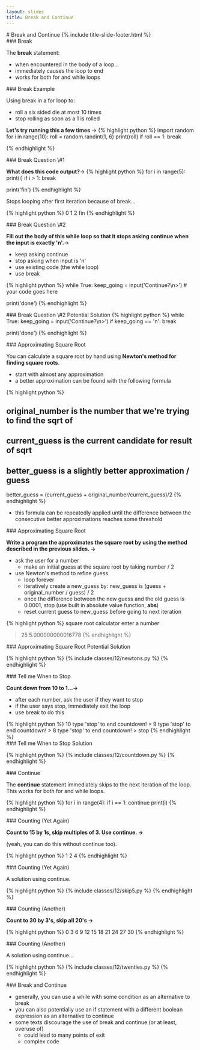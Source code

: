 ```yaml
---
layout: slides
title: Break and Continue 
---
```


<section markdown="block" class="title-slide">
# Break and Continue
{% include title-slide-footer.html %}
</section>

<section markdown="block">
### Break

The __break__ statement:

* when encountered in the body of a loop... 
* immediately causes the loop to end
* works for both for and while loops

</section>

<section markdown="block">
### Break Example

Using break in a for loop to: 

* roll a six sided die at most 10 times
* stop rolling as soon as a 1 is rolled 

__Let's try running this a few times__ &rarr;
{% highlight python %} 
import random
for i in range(10):
	roll = random.randint(1, 6)
	print(roll)
	if roll == 1:
		break

{% endhighlight %}
</section>

<section markdown="block">
### Break Question \#1

__What does this code output?__&rarr;
{% highlight python %} 
for i in range(5):
	print(i)
	if i > 1:
		break

print('fin')
{% endhighlight %}

<div class="incremental" markdown="block">
Stops looping after first iteration because of break...

{% highlight python %} 
0
1
2
fin
{% endhighlight %}
</div>
</section>

<section markdown="block">
### Break Question \#2

__Fill out the body of this while loop so that it stops asking continue when the input is exactly 'n'.__&rarr;

* keep asking continue
* stop asking when input is 'n'
* use existing code (the while loop)
* use break

{% highlight python %} 
while True:
	keep_going = input('Continue?\n>')
	# your code goes here

print('done')
{% endhighlight %}


</section>

<section markdown="block">
###  Break Question \#2 Potential Solution
{% highlight python %} 
while True:
	keep_going = input('Continue?\n>')
	if keep_going == 'n':
		break

print('done')
{% endhighlight %}
</section>

<section markdown="block">
###  Approximating Square Root

You can calculate a square root by hand using __Newton's method for finding square roots__.

* start with almost any approximation
* a better approximation can be found with the following formula

{% highlight python %}
# original_number is the number that we're trying to find the sqrt of
# current_guess is the current candidate for result of sqrt
# better_guess is a slightly better approximation / guess

better_guess = (current_guess + original_number/current_guess)/2
{% endhighlight %}

* this formula can be repeatedly applied until the difference between the consecutive better approximations reaches some threshold
</section>

<section markdown="block">
###  Approximating Square Root

__Write a program the approximates the square root by using the method described in the previous slides. &rarr;__

* ask the user for a number
	* make an initial guess at the square root by taking number / 2
* use Newton's method to refine guess
	* loop forever
	* iteratively create a new_guess by: new_guess is (guess + original_number / guess) / 2
	* once the difference between the new guess and the old guess is 0.0001, stop (use built in absolute value function, __abs__)
	* reset current guess to new_guess before going to next iteration

{% highlight python %}
square root calculator
enter a number
> 25
5.000000000016778
{% endhighlight %}
</section>

<section markdown="block">
###  Approximating Square Root Potential Solution

{% highlight python %}
{% include classes/12/newtons.py %}
{% endhighlight %}
</section>

<section markdown="block">
###  Tell me When to Stop

__Count down from 10 to 1...&rarr;__

* after each number, ask the user if they want to stop
* if the user says stop, immediately exit the loop
* use break to do this

<div class='incremental'>
{% highlight python %} 
10
type 'stop' to end countdown!
> 
9
type 'stop' to end countdown!
> 
8
type 'stop' to end countdown!
> stop
{% endhighlight %}
</div>

</section>

<section markdown="block">
### Tell me When to Stop Solution

{% highlight python %}
{% include classes/12/countdown.py %}
{% endhighlight %}
</section>

<section markdown="block">
### Continue

The __continue__ statement immediately skips to the next iteration of the loop.  This works for both for and while loops.

{% highlight python %} 
for i in range(4):
	if i == 1:
		continue
	print(i)
{% endhighlight %}
</section>

<section markdown="block">
### Counting (Yet Again)

__Count to 15 by 1s, skip multiples of 3.  Use continue.  &rarr;__

(yeah, you can do this without continue too).

{% highlight python %} 
1
2
4
{% endhighlight %}
</section>

<section markdown="block">
### Counting (Yet Again)

A solution using continue.

{% highlight python %} 
{% include classes/12/skip5.py %}
{% endhighlight %}
</section>

<section markdown="block">
### Counting (Another)

__Count to 30 by 3's, skip all 20's &rarr;__

{% highlight python %} 
0
3
6
9
12
15
18
21
24
27
30
{% endhighlight %}
</section>

<section markdown="block">
### Counting (Another)

A solution using continue...

{% highlight python %} 
{% include classes/12/twenties.py %}
{% endhighlight %}
</section>

<section markdown="block">
### Break and Continue

* generally, you can use a while with some condition as an alternative to break
* you can also potentially use an if statement with a different boolean expression as an alternative to continue
* some texts discourage the use of break and continue (or at least, overuse of)
	* could lead to many points of exit
	* complex code
</section>

<!--
<section markdown="block">
## [Turtle](turtle.html)
</section>
-->

